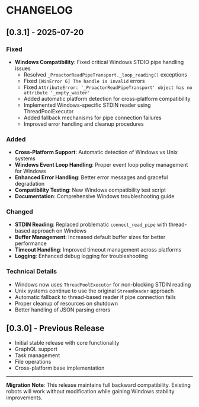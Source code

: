 # CHANGELOG

## [0.3.1] - 2025-07-20

### Fixed
- **Windows Compatibility**: Fixed critical Windows STDIO pipe handling issues
  - Resolved `_ProactorReadPipeTransport._loop_reading()` exceptions
  - Fixed `[WinError 6] The handle is invalid` errors  
  - Fixed `AttributeError: '_ProactorReadPipeTransport' object has no attribute '_empty_waiter'`
  - Added automatic platform detection for cross-platform compatibility
  - Implemented Windows-specific STDIN reader using ThreadPoolExecutor
  - Added fallback mechanisms for pipe connection failures
  - Improved error handling and cleanup procedures

### Added
- **Cross-Platform Support**: Automatic detection of Windows vs Unix systems
- **Windows Event Loop Handling**: Proper event loop policy management for Windows
- **Enhanced Error Handling**: Better error messages and graceful degradation
- **Compatibility Testing**: New Windows compatibility test script
- **Documentation**: Comprehensive Windows troubleshooting guide

### Changed
- **STDIN Reading**: Replaced problematic `connect_read_pipe` with thread-based approach on Windows
- **Buffer Management**: Increased default buffer sizes for better performance
- **Timeout Handling**: Improved timeout management across platforms
- **Logging**: Enhanced debug logging for troubleshooting

### Technical Details
- Windows now uses `ThreadPoolExecutor` for non-blocking STDIN reading
- Unix systems continue to use the original `StreamReader` approach
- Automatic fallback to thread-based reader if pipe connection fails
- Proper cleanup of resources on shutdown
- Better handling of JSON parsing errors

## [0.3.0] - Previous Release
- Initial stable release with core functionality
- GraphQL support
- Task management
- File operations
- Cross-platform base implementation

---

**Migration Note**: This release maintains full backward compatibility. Existing robots will work without modification while gaining Windows stability improvements.
